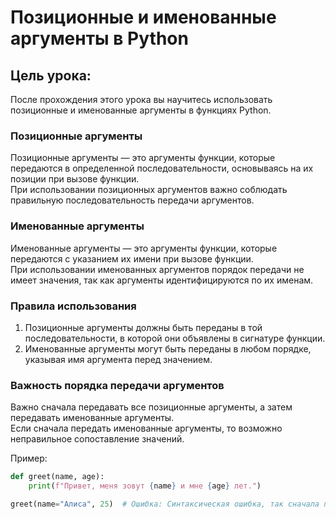 # Позиционные и именованные аргументы в Python

## Цель урока:
После прохождения этого урока вы научитесь использовать позиционные и именованные аргументы в функциях Python.


### Позиционные аргументы
Позиционные аргументы — это аргументы функции, которые передаются в определенной последовательности, основываясь на их позиции при вызове функции.  
При использовании позиционных аргументов важно соблюдать правильную последовательность передачи аргументов.

### Именованные аргументы
Именованные аргументы — это аргументы функции, которые передаются с указанием их имени при вызове функции.  
При использовании именованных аргументов порядок передачи не имеет значения, так как аргументы идентифицируются по их именам.

### Правила использования
1. Позиционные аргументы должны быть переданы в той последовательности, в которой они объявлены в сигнатуре функции.
2. Именованные аргументы могут быть переданы в любом порядке, указывая имя аргумента перед значением.


### Важность порядка передачи аргументов
Важно сначала передавать все позиционные аргументы, а затем передавать именованные аргументы.  
Если сначала передать именованные аргументы, то возможно неправильное сопоставление значений.

Пример:
```python
def greet(name, age):
    print(f"Привет, меня зовут {name} и мне {age} лет.")

greet(name="Алиса", 25)  # Ошибка: Синтаксическая ошибка, так сначала передан именованный аргумент
```